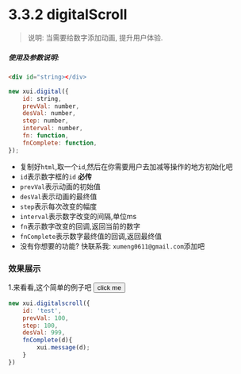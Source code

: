 <link rel="stylesheet" type="text/css" href="../assets/xui.css">
<script type="text/javascript" src="../assets/xui.js"></script>

# 3.3.2 digitalScroll

>说明: 当需要给数字添加动画, 提升用户体验.

##### 使用及参数说明:
```html
<div id="string></div>
```
```js
new xui.digital({
    id: string,
    prevVal: number,
    desVal: number,
    step: number,
    interval: number,
    fn: function,
    fnComplete: function,
});
```
* 复制好`html`,取一个`id`,然后在你需要用户去加减等操作的地方初始化吧
* `id`表示数字框的`id` **必传**
* `prevVal`表示动画的初始值
* `desVal`表示动画的最终值
* `step`表示每次改变的幅度
* `interval`表示数字改变的间隔,单位ms
* `fn`表示数字改变的回调,返回当前的数字
* `fnComplete`表示数字最终值的回调,返回最终值
* 没有你想要的功能? 快联系我: `xumeng0611@gmail.com`添加吧

### 效果展示

1.来看看,这个简单的例子吧
<button class="xui_btn xui_btn_default" id="digitalScroll">click me</button>
<p id="test"></p>

<script type="text/javascript">
document.getElementById('digitalScroll').addEventListener('click', e=>{
    var test = new xui.digitalscroll({
        id: 'test',
        prevVal: 100,
        step: 100,
        desVal: 999,
        fnComplete(d){
            xui.message(d);
        }
    });
});

</script>

```js
new xui.digitalscroll({
    id: 'test',
    prevVal: 100,
    step: 100,
    desVal: 999,
    fnComplete(d){
        xui.message(d);
    }
})
```
